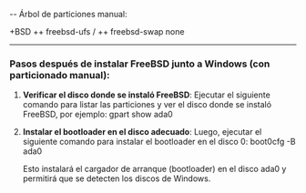 -- Árbol de particiones manual:

+BSD
  ++ freebsd-ufs /
  ++ freebsd-swap none

---

### Pasos después de instalar FreeBSD junto a Windows (con particionado manual):

1. **Verificar el disco donde se instaló FreeBSD**:
   Ejecutar el siguiente comando para listar las particiones y ver el disco donde se instaló FreeBSD, por ejemplo:
   gpart show ada0

2. **Instalar el bootloader en el disco adecuado**:
   Luego, ejecutar el siguiente comando para instalar el bootloader en el disco 0:
   boot0cfg -B ada0

   Esto instalará el cargador de arranque (bootloader) en el disco ada0 y permitirá que se detecten los discos de Windows.

